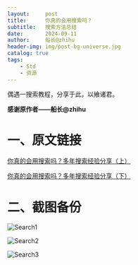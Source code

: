 ```yaml
---
layout:     post
title:      你真的会用搜索吗？
subtitle:   搜索方法总结
date:       2024-09-11
author:     船长@zhihu
header-img: img/post-bg-universe.jpg
catalog: true
tags:
    - Std
    - 资源
---
```


偶遇一搜索教程，分享于此，以飨诸君。

**感谢原作者——船长@zhihu**

# 一、原文链接
[你真的会用搜索吗？多年搜索经验分享（上）](https://mp.weixin.qq.com/s?__biz=MzI2MDUwMjUxMA==&mid=2247483965&idx=1&sn=c1976a7215638a04b535adcfb7e77622&chksm=ebf59a1199ca3d431d942541433703b5115adeecf81ceb0e209a7a843cfb445eeed3a3778266&mpshare=1&scene=23&srcid=0911nLAxF6PLqrjciCRr9qiT&sharer_shareinfo=59c7ca12cda7d17ff79009a8e7322c94&sharer_shareinfo_first=59c7ca12cda7d17ff79009a8e7322c94#rd)

[你真的会用搜索吗？多年搜索经验分享（下）](https://mp.weixin.qq.com/s?__biz=MzI2MDUwMjUxMA==&mid=2247483972&idx=1&sn=f87087ee4de25399bbe4b3ebfd1f0114&chksm=ebfe81d57b5a50103a7ec0c06775f948f328416b03258859c121d72e0466155bd562a7cce574&mpshare=1&scene=23&srcid=09117AcXgn0WzTnGgQWsZ1gI&sharer_shareinfo=4f228f35a57d9c3d51ac5864c6c7ae9c&sharer_shareinfo_first=4f228f35a57d9c3d51ac5864c6c7ae9c#rd)

# 二、截图备份

![Search1](https://p.ipic.vip/dv80as.jpg)

![Search2](https://p.ipic.vip/z1ehht.jpg)

![Search3](https://p.ipic.vip/q62esd.jpg)